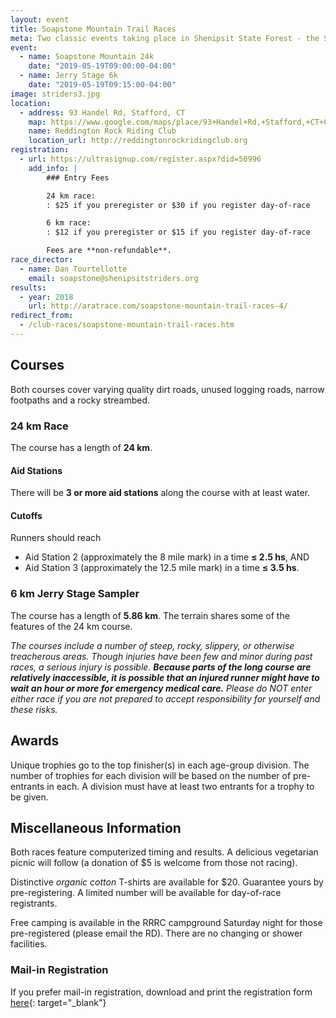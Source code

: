 ```yaml
---
layout: event
title: Soapstone Mountain Trail Races
meta: Two classic events taking place in Shenipsit State Forest - the Soapstone Mountain 24k and the 6k Jerry Stage Sampler
event: 
  - name: Soapstone Mountain 24k
    date: "2019-05-19T09:00:00-04:00"
  - name: Jerry Stage 6k
    date: "2019-05-19T09:15:00-04:00"
image: striders3.jpg
location:
  - address: 93 Handel Rd, Stafford, CT
    map: https://www.google.com/maps/place/93+Handel+Rd,+Stafford,+CT+06076/@41.9594363,-72.4005459,17z/data=!3m1!4b1!4m2!3m1!1s0x89e6f2751fad0143:0x157a4407e9f30641
    name: Reddington Rock Riding Club
    location_url: http://reddingtonrockridingclub.org
registration: 
  - url: https://ultrasignup.com/register.aspx?did=50996
    add_info: |
        ### Entry Fees

        24 km race:
        : $25 if you preregister or $30 if you register day-of-race

        6 km race:
        : $12 if you preregister or $15 if you register day-of-race

        Fees are **non-refundable**.
race_director:
  - name: Dan Tourtellotte
    email: soapstone@shenipsitstriders.org
results: 
  - year: 2018
    url: http://aratrace.com/soapstone-mountain-trail-races-4/
redirect_from:
  - /club-races/soapstone-mountain-trail-races.htm
---
```


## Courses
Both courses cover varying quality dirt roads, unused logging roads, narrow footpaths and a rocky streambed.

### 24 km Race
The course has a length of **24 km**.

#### Aid Stations
There will be **3 or more aid stations** along the course with at least water.

#### Cutoffs
Runners should reach

* Aid Station 2 (approximately the 8 mile mark) in a time **≤ 2.5 hs**, AND
* Aid Station 3 (approximately the 12.5 mile mark) in a time **≤ 3.5 hs**.


### 6 km Jerry Stage Sampler
The course has a length of **5.86 km**. The terrain shares some of the features of the 24 km course.

*The courses include a number of steep, rocky, slippery, or otherwise treacherous areas. Though injuries have been few and minor during past races, a serious injury is possible. **Because parts of the long course are relatively inaccessible, it is possible that an injured runner might have to wait an hour or more for emergency medical care.** Please do NOT enter either race if you are not prepared to accept responsibility for yourself and these risks.*

## Awards
Unique trophies go to the top finisher(s) in each age-group division. The number of trophies for each division will be based on the number of pre-entrants in each. A division must have at least two entrants for a trophy to be given.

## Miscellaneous Information
Both races feature computerized timing and results. A delicious vegetarian picnic will follow (a donation of $5 is welcome from those not racing).

Distinctive *organic cotton* T-shirts are available for $20. Guarantee yours by pre-registering. A limited number will be available for day-of-race registrants.

Free camping is available in the RRRC campground Saturday night for those pre-registered (please email the RD). There are no changing or shower facilities.

### Mail-in Registration

If you prefer mail-in registration, download and print the registration form [here]({{site.baseurl}}/maps/2018SoapstonePreregistrationForm.pdf){: target="_blank"}
